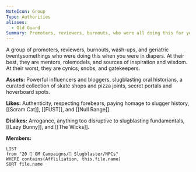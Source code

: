 ```yaml
---
NoteIcon: Group
Type: Authorities
aliases:
  - Old Guard
Summary: Promoters, reviewers, burnouts, who were all doing this for years before you. Gatekeepers and snobs.
---
```

A group of promoters, reviewers, burnouts, wash-ups, and geriatric twentysomethings who were doing this
when you were in diapers. At their best, they are mentors, rolemodels, and sources of inspiration and wisdom. At their worst, they are cynics, snobs, and gatekeepers.

**Assets:**
Powerful influencers and bloggers, slugblasting oral historians, a curated collection of skate shops and pizza joints, secret portals and hoverboard spots.

**Likes:**
Authenticity, respecting forebears, paying homage to slugger history, [[Scram Cat]], [[FUST]], and [[Null Range]].

**Dislikes:**
Arrogance, anything too disruptive to slugblasting fundamentals, [[Lazy Bunny]], and [[The Wicks]].

**Members:**
```dataview
LIST
from "20 🌟 GM Campaigns/🐌 Slugblaster/NPCs"
WHERE contains(Affliliation, this.file.name)
SORT file.name
```